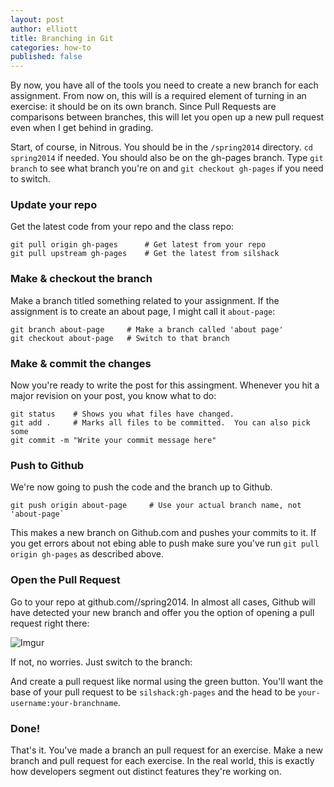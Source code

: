 ```yaml
---
layout: post
author: elliott
title: Branching in Git
categories: how-to
published: false
---
```


By now, you have all of the tools you need to create a new branch for each assignment.  From now on, this will is a required element of turning in an exercise: it should be on its own branch.  Since Pull Requests are comparisons between branches, this will let you open up a new pull request even when I get behind in grading.

Start, of course, in Nitrous.  You should be in the `/spring2014` directory.  `cd spring2014` if needed.  You should also be on the gh-pages branch.  Type `git branch` to see what branch you're on and `git checkout gh-pages` if you need to switch. 

### Update your repo

Get the latest code from your repo and the class repo:

```
git pull origin gh-pages      # Get latest from your repo 
git pull upstream gh-pages    # Get the latest from silshack
```

### Make & checkout the branch

Make a branch titled something related to your assignment.  If the assignment is to create an about page, I might call it `about-page`:

```
git branch about-page     # Make a branch called 'about page'
git checkout about-page   # Switch to that branch
```

### Make & commit the changes

Now you're ready to write the post for this assingment.  Whenever you hit a major revision on your post, you know what to do:

```
git status    # Shows you what files have changed.
git add .     # Marks all files to be committed.  You can also pick some
git commit -m "Write your commit message here"
```

### Push to Github

We're now going to push the code and the branch up to Github.

```
git push origin about-page     # Use your actual branch name, not 'about-page`
```

This makes a new branch on Github.com and pushes your commits to it.  If you get errors about not ebing able to push make sure you've run `git pull origin gh-pages` as described above.

### Open the Pull Request

Go to your repo at github.com/<your-username>/spring2014.  In almost all cases, Github will have detected your new branch and offer you the option of opening a pull request right there:

![Imgur](http://i.imgur.com/zG8kzFy.jpg)

If not, no worries.  Just switch to the branch:


And create a pull request like normal using the green button.  You'll want the base of your pull request to be `silshack:gh-pages` and the head to be `your-username:your-branchname`.

### Done!

That's it.  You've made a branch an pull request for an exercise.  Make a new branch and pull request for each exercise.  In the real world, this is exactly how developers segment out distinct features they're working on.


